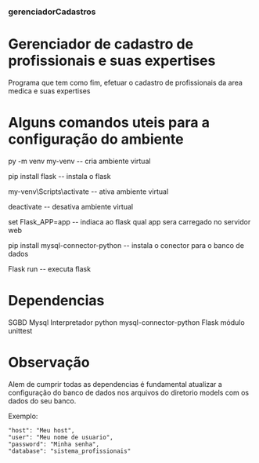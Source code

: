### gerenciadorCadastros

# Gerenciador de cadastro de profissionais e suas expertises

 Programa que tem como fim, efetuar o cadastro de profissionais
 da area medica e suas expertises


# Alguns comandos uteis para a configuração do ambiente

 py -m venv my-venv                  -- cria ambiente virtual

 pip install flask                   -- instala o flask

 my-venv\Scripts\activate            -- ativa ambiente virtual

 deactivate                          -- desativa ambiente virtual

 set Flask_APP=app                   -- indiaca ao flask qual app sera carregado no servidor web

 pip install mysql-connector-python  -- instala o conector para o banco de dados

 Flask run                           -- executa flask

# Dependencias

 SGBD Mysql
 Interpretador python
 mysql-connector-python
 Flask
 módulo unittest

 # Observação
 Alem de cumprir todas as dependencias é fundamental atualizar a 
 configuração do banco de dados nos arquivos do diretorio models 
 com os dados do seu banco.

 Exemplo:
 
    "host": "Meu host",              
    "user": "Meu nome de usuario",         
    "password": "Minha senha",            
    "database": "sistema_profissionais"       
